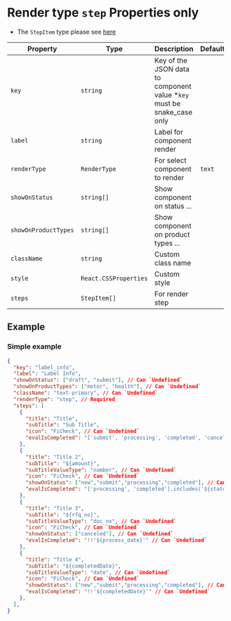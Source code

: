 # Render type `step` Properties only

- The `StepItem` type please see [here](../README.md)

| Property             | Type                  | Description                                                             | Default | Required | Example               |
| -------------------- | --------------------- | ----------------------------------------------------------------------- | ------- | -------- | --------------------- |
| `key`                | `string`              | Key of the JSON data to component value \*`key` must be snake_case only |         | Yes      | `agent.first_name`    |
| `label`              | `string`              | Label for component render                                              |         | Yes      |                       |
| `renderType`         | `RenderType`          | For select component to render                                          | `text`  | No       |                       |
| `showOnStatus`       | `string[]`            | Show component on status ...                                            |         | No       | `['draft', 'submit']` |
| `showOnProductTypes` | `string[]`            | Show component on product types ...                                     |         | No       | `['motor', 'health']` |
| `className`          | `string`              | Custom class name                                                       |         | No       | `text-primary`        |
| `style`              | `React.CSSProperties` | Custom style                                                            |         | No       | `{ color: 'red' }`    |
| `steps`              | `StepItem[]`          | For render step                                                         |         | Yes      |                       |

## Example

### Simple example

```json
{
  "key": "label_info",
  "label": "Label Info",
  "showOnStatus": ["draft", "submit"], // Can `Undefined`
  "showOnProductTypes": ["motor", "health"], // Can `Undefined`
  "className": "text-primary", // Can `Undefined`
  "renderType": "step", // Required
  "steps": [
    {
      "title": "Title",
      "subTitle": "Sub Title",
      "icon": "FiCheck", // Can `Undefined`
      "evalIsCompleted": "['submit', 'processing', 'completed', 'canceled'].includes('${status}')" // Can `Undefined`
    },
    {
      "title": "Title 2",
      "subTitle": "${amount}",
      "subTitleValueType": "number", // Can `Undefined`
      "icon": "FiCheck", // Can `Undefined`
      "showOnStatus": ["new","submit","processing","completed"], // Can `Undefined`
      "evalIsCompleted": "['processing', 'completed'].includes('${status}')" // Can `Undefined`
    },
    {
      "title": "Title 3",
      "subTitle": "${rfq_no}",
      "subTitleValueType": "doc_no", // Can `Undefined`
      "icon": "FiCheck", // Can `Undefined`
      "showOnStatus": ["canceled"], // Can `Undefined`
      "evalIsCompleted": "!!'${process_date}'" // Can `Undefined`
    },
    {
      "title": "Title 4",
      "subTitle": "${completedDate}",
      "subTitleValueType": "date", // Can `Undefined`
      "icon": "FiCheck", // Can `Undefined`
      "showOnStatus": ["new","submit","processing","completed"], // Can `Undefined`
      "evalIsCompleted": "!!'${completedDate}'" // Can `Undefined`
    },
  ],
}
```
